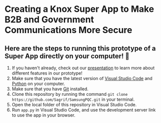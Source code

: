 # Creating a Knox Super App to Make B2B and Government Communications More Secure

## Here are the steps to running this prototype of a Super App directly on your computer! 🥳

1) If you haven't already, check out our [presentation](https://docs.google.com/presentation/d/1qIrMGsiImhw-WfpOWPyOyDVjcwWurjRT4fb9y6CB6Bo/) to learn more about different features in our prototype!
2) Make sure that you have the latest version of [Visual Studio Code](https://code.visualstudio.com/download) and [Python](https://www.python.org/downloads/) on your computer.
3) Make sure that you have [Git](https://git-scm.com/downloads) installed.
4) Clone this repository by running the command `git clone https://github.com/Sagrif/SamsungPQC.git` in your terminal.
5) Open the local folder of this repository in Visual Studio Code.
6) Run `app.py` in Visual Studio Code, and use the development server link to use the app in your browser. 
